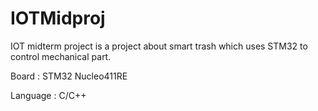 ﻿# IOTMidproj

IOT midterm project is a project about smart trash which uses STM32 to control mechanical part.

Board : STM32 Nucleo411RE

Language : C/C++

